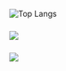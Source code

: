 ![Top Langs](https://github-readme-stats.vercel.app/api/top-langs/?username=Danny213123&layout=compact&size_weight=0.5&count_weight=0.5)

###
![](https://api.githubtrends.io/user/svg/Danny213123/langs?time_range=one_year&loc_metric=changed&theme=classic)

###
![](https://komarev.com/ghpvc/?username=Danny213123)
